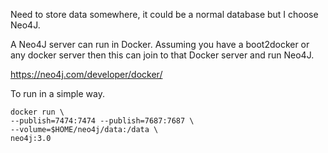 
Need to store data somewhere, it could be a normal database but I choose Neo4J.

A Neo4J server can run in Docker. Assuming you have a boot2docker or any docker server then this can join to that Docker server and run Neo4J.

https://neo4j.com/developer/docker/

To run in a simple way.

    docker run \
    --publish=7474:7474 --publish=7687:7687 \
    --volume=$HOME/neo4j/data:/data \
    neo4j:3.0
    